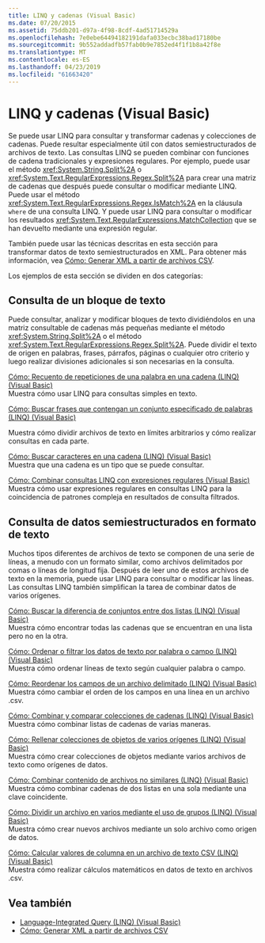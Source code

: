 ```yaml
---
title: LINQ y cadenas (Visual Basic)
ms.date: 07/20/2015
ms.assetid: 75ddb201-d97a-4f98-8cdf-4ad51714529a
ms.openlocfilehash: 7e0ebe64494182191dafa033ecbc38bad17180be
ms.sourcegitcommit: 9b552addadfb57fab0b9e7852ed4f1f1b8a42f8e
ms.translationtype: MT
ms.contentlocale: es-ES
ms.lasthandoff: 04/23/2019
ms.locfileid: "61663420"
---
```

# <a name="linq-and-strings-visual-basic"></a>LINQ y cadenas (Visual Basic)
Se puede usar LINQ para consultar y transformar cadenas y colecciones de cadenas. Puede resultar especialmente útil con datos semiestructurados de archivos de texto. Las consultas LINQ se pueden combinar con funciones de cadena tradicionales y expresiones regulares. Por ejemplo, puede usar el método <xref:System.String.Split%2A> o <xref:System.Text.RegularExpressions.Regex.Split%2A> para crear una matriz de cadenas que después puede consultar o modificar mediante LINQ. Puede usar el método <xref:System.Text.RegularExpressions.Regex.IsMatch%2A> en la cláusula `where` de una consulta LINQ. Y puede usar LINQ para consultar o modificar los resultados <xref:System.Text.RegularExpressions.MatchCollection> que se han devuelto mediante una expresión regular.  
  
 También puede usar las técnicas descritas en esta sección para transformar datos de texto semiestructurados en XML. Para obtener más información, vea [Cómo: Generar XML a partir de archivos CSV](how-to-generate-xml-from-csv-files.md).  
  
 Los ejemplos de esta sección se dividen en dos categorías:  
  
## <a name="querying-a-block-of-text"></a>Consulta de un bloque de texto  
 Puede consultar, analizar y modificar bloques de texto dividiéndolos en una matriz consultable de cadenas más pequeñas mediante el método <xref:System.String.Split%2A> o el método <xref:System.Text.RegularExpressions.Regex.Split%2A>. Puede dividir el texto de origen en palabras, frases, párrafos, páginas o cualquier otro criterio y luego realizar divisiones adicionales si son necesarias en la consulta.  
  
 [Cómo: Recuento de repeticiones de una palabra en una cadena (LINQ) (Visual Basic)](how-to-count-occurrences-of-a-word-in-a-string-linq.md)  
 Muestra cómo usar LINQ para consultas simples en texto.  
  
 [Cómo: Buscar frases que contengan un conjunto especificado de palabras (LINQ) (Visual Basic)](how-to-query-for-sentences-that-contain-a-specified-set-of-words.md)

 Muestra cómo dividir archivos de texto en límites arbitrarios y cómo realizar consultas en cada parte.  
  
 [Cómo: Buscar caracteres en una cadena (LINQ) (Visual Basic)](how-to-query-for-characters-in-a-string-linq.md)  
 Muestra que una cadena es un tipo que se puede consultar.  
  
 [Cómo: Combinar consultas LINQ con expresiones regulares (Visual Basic)](how-to-combine-linq-queries-with-regular-expressions.md)  
 Muestra cómo usar expresiones regulares en consultas LINQ para la coincidencia de patrones compleja en resultados de consulta filtrados.  
  
## <a name="querying-semi-structured-data-in-text-format"></a>Consulta de datos semiestructurados en formato de texto  
 Muchos tipos diferentes de archivos de texto se componen de una serie de líneas, a menudo con un formato similar, como archivos delimitados por comas o líneas de longitud fija. Después de leer uno de estos archivos de texto en la memoria, puede usar LINQ para consultar o modificar las líneas. Las consultas LINQ también simplifican la tarea de combinar datos de varios orígenes.  
  
 [Cómo: Buscar la diferencia de conjuntos entre dos listas (LINQ) (Visual Basic)](how-to-find-the-set-difference-between-two-lists-linq.md)  
 Muestra cómo encontrar todas las cadenas que se encuentran en una lista pero no en la otra.  
  
 [Cómo: Ordenar o filtrar los datos de texto por palabra o campo (LINQ) (Visual Basic)](how-to-sort-or-filter-text-data-by-any-word-or-field-linq.md)  
 Muestra cómo ordenar líneas de texto según cualquier palabra o campo.  
  
 [Cómo: Reordenar los campos de un archivo delimitado (LINQ) (Visual Basic)](how-to-reorder-the-fields-of-a-delimited-file.md)  
 Muestra cómo cambiar el orden de los campos en una línea en un archivo .csv.  
  
 [Cómo: Combinar y comparar colecciones de cadenas (LINQ) (Visual Basic)](how-to-combine-and-compare-string-collections-linq.md)  
 Muestra cómo combinar listas de cadenas de varias maneras.  
  
 [Cómo: Rellenar colecciones de objetos de varios orígenes (LINQ) (Visual Basic)](how-to-populate-object-collections-from-multiple-sources-linq.md)  
 Muestra cómo crear colecciones de objetos mediante varios archivos de texto como orígenes de datos.  
  
 [Cómo: Combinar contenido de archivos no similares (LINQ) (Visual Basic)](how-to-join-content-from-dissimilar-files-linq.md)  
 Muestra cómo combinar cadenas de dos listas en una sola mediante una clave coincidente.  
  
 [Cómo: Dividir un archivo en varios mediante el uso de grupos (LINQ) (Visual Basic)](how-to-split-a-file-into-many-files-by-using-groups-linq.md)  
 Muestra cómo crear nuevos archivos mediante un solo archivo como origen de datos.  
  
 [Cómo: Calcular valores de columna en un archivo de texto CSV (LINQ) (Visual Basic)](how-to-compute-column-values-in-a-csv-text-file-linq.md)  
 Muestra cómo realizar cálculos matemáticos en datos de texto en archivos .csv.  
  
## <a name="see-also"></a>Vea también

- [Language-Integrated Query (LINQ) (Visual Basic)](index.md)
- [Cómo: Generar XML a partir de archivos CSV](how-to-generate-xml-from-csv-files.md)
